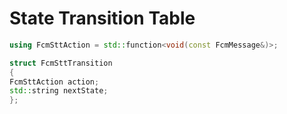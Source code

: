 # State Transition Table



```cpp
using FcmSttAction = std::function<void(const FcmMessage&)>;
```

```cpp
struct FcmSttTransition
{
FcmSttAction action;
std::string nextState;
};
```

